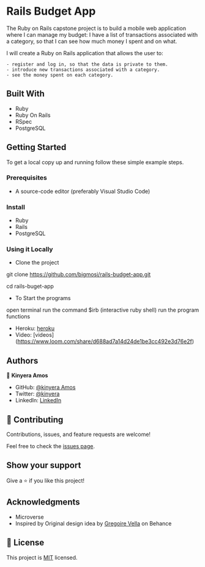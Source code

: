 # Rails Budget App

The Ruby on Rails capstone project is to build a mobile web application where I can manage my budget: I have a list of transactions associated with a category, so that I can see how much money I spent and on what.

I will create a Ruby on Rails application that allows the user to:

    - register and log in, so that the data is private to them.
    - introduce new transactions associated with a category.
    - see the money spent on each category.

## Built With

- Ruby
- Ruby On Rails
- RSpec
- PostgreSQL

## Getting Started

To get a local copy up and running follow these simple example steps.

### Prerequisites

- A source-code editor (preferably Visual Studio Code)

### Install

- Ruby
- Rails
- PostgreSQL

### Using it Locally

- Clone the project

git clone https://github.com/bigmosi/rails-budget-app.git

cd rails-buget-app

- To Start the programs

open terminal
run the command $irb (interactive ruby shell)
run the program functions

- Heroku: [heroku](https://mighty-earth-23347.herokuapp.com/)
- Video: [videos] (https://www.loom.com/share/d688ad7a14d24de1be3cc492e3d76e2f)


## Authors

👤 **Kinyera Amos**

- GitHub: [@kinyera Amos](https://github.com/aboongm)
- Twitter: [@kinyera](https://twitter.com/kinyera_amos)
- LinkedIn: [LinkedIn](https://www.linkedin.com/in/kinyera-amos)


## 🤝 Contributing

Contributions, issues, and feature requests are welcome!

Feel free to check the [issues page](../../issues/).

## Show your support

Give a ⭐️ if you like this project!

## Acknowledgments

- Microverse 
- Inspired by Original design idea by [Gregoire Vella](https://www.behance.net/gregoirevella) on Behance

## 📝 License

This project is [MIT](./LICENSE) licensed.
